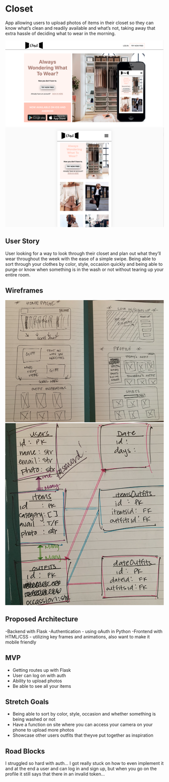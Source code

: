 # Closet
App allowing users to upload photos of items in their closet so they can know what’s clean and readily available and what’s not, taking away that extra hassle of deciding what to wear in the morning.

<img src="client/public/homepage.png" />
<img src="client/public/mobile.png" />

## User Story
User looking for a way to look through their closet and plan out what they’ll wear throughout the week with the ease of a simple swipe. Being able to sort through your clothes by color, style, occasion quickly and being able to purge or know when something is in the wash or not without tearing up your entire room.

## Wireframes
<img src="client/public/wireframes.png" />
<img src="client/public/models.png" />

## Proposed Architecture
-Backend with Flask
-Authentication - using oAuth in Python
-Frontend with HTML/CSS - utilizing key frames and animations, also want to make it mobile friendly

## MVP
- Getting routes up with Flask
- User can log on with auth
- Ability to upload photos
- Be able to see all your items 

## Stretch Goals
- Being able to sort by color, style, occasion and whether something is being washed or not
- Have a function on site where you can access your camera on your phone to upload more photos
- Showcase other users outfits that theyve put together as inspiration

## Road Blocks
I struggled so hard with auth...
I got really stuck on how to even implement it and at the end a user and can log in and sign up, but when you go on the profile it still says that there in an invalid token...